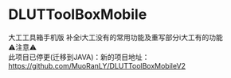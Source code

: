 # DLUTToolBoxMobile
大工工具箱手机版
补全i大工没有的常用功能及重写部分i大工有的功能
<br/>⚠注意⚠<br/>此项目已停更(迁移到JAVA)：新的项目地址：https://github.com/MuoRanLY/DLUTToolBoxMobileV2
